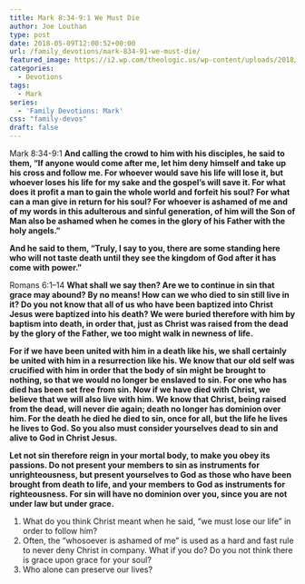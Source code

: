 ```yaml
---
title: Mark 8:34-9:1 We Must Die
author: Joe Louthan
type: post
date: 2018-05-09T12:00:52+00:00
url: /family_devotions/mark-834-91-we-must-die/
featured_image: https://i2.wp.com/theologic.us/wp-content/uploads/2018/05/4546540e1e8acad0408a8a1834bb43fd.jpg?resize=630%2C429
categories:
  - Devotions
tags:
  - Mark
series:
  - 'Family Devotions: Mark'
css: "family-devos"
draft: false
---
```

Mark 8:34-9:1 **And calling the crowd to him with his disciples, he said to them, “If anyone would come after me, let him deny himself and take up his cross and follow me. For whoever would save his life will lose it, but whoever loses his life for my sake and the gospel&#8217;s will save it. For what does it profit a man to gain the whole world and forfeit his soul? For what can a man give in return for his soul? For whoever is ashamed of me and of my words in this adulterous and sinful generation, of him will the Son of Man also be ashamed when he comes in the glory of his Father with the holy angels.”**

**And he said to them, “Truly, I say to you, there are some standing here who will not taste death until they see the kingdom of God after it has come with power.”**

Romans 6:1–14 **What shall we say then? Are we to continue in sin that grace may abound? By no means! How can we who died to sin still live in it? Do you not know that all of us who have been baptized into Christ Jesus were baptized into his death? We were buried therefore with him by baptism into death, in order that, just as Christ was raised from the dead by the glory of the Father, we too might walk in newness of life.**

**For if we have been united with him in a death like his, we shall certainly be united with him in a resurrection like his. We know that our old self was crucified with him in order that the body of sin might be brought to nothing, so that we would no longer be enslaved to sin. For one who has died has been set free from sin. Now if we have died with Christ, we believe that we will also live with him. We know that Christ, being raised from the dead, will never die again; death no longer has dominion over him. For the death he died he died to sin, once for all, but the life he lives he lives to God. So you also must consider yourselves dead to sin and alive to God in Christ Jesus.**

**Let not sin therefore reign in your mortal body, to make you obey its passions. Do not present your members to sin as instruments for unrighteousness, but present yourselves to God as those who have been brought from death to life, and your members to God as instruments for righteousness. For sin will have no dominion over you, since you are not under law but under grace.**

  1. What do you think Christ meant when he said, &#8220;we must lose our life&#8221; in order to follow him?
  2. Often, the &#8220;whosoever is ashamed of me&#8221; is used as a hard and fast rule to never deny Christ in company. What if you do? Do you not think there is grace upon grace for your soul?
  3. Who alone can preserve our lives?